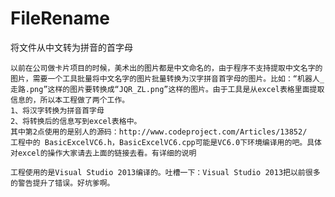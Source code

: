 # FileRename
将文件从中文转为拼音的首字母

	以前在公司做卡片项目的时候，美术出的图片都是中文命名的，由于程序不支持提取中文名字的图片，需要一个工具批量将中文名字的图片批量转换为汉字拼音首字母的图片。比如：“机器人_走路.png”这样的图片要转换成“JQR_ZL.png”这样的图片。由于工具是从excel表格里面提取信息的，所以本工程做了两个工作。
	1、将汉字转换为拼音首字母
	2、将转换后的信息写到excel表格中。
	其中第2点使用的是别人的源码：http://www.codeproject.com/Articles/13852/
	工程中的 BasicExcelVC6.h，BasicExcelVC6.cpp可能是VC6.0下环境编译用的吧。具体对excel的操作大家请去上面的链接去看。有详细的说明

	工程使用的是Visual Studio 2013编译的。吐槽一下：Visual Studio 2013把以前很多的警告提升了错误。好坑爹啊。
